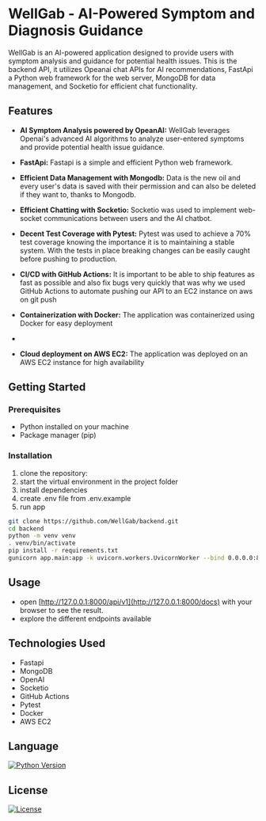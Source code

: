 # WellGab - AI-Powered Symptom and Diagnosis Guidance

WellGab is an AI-powered application designed to provide users with symptom analysis and guidance for potential health issues. This is the backend API, it utilizes Opeanai chat APIs for AI recommendations, FastApi a Python web framework for the web server, MongoDB for data management, and Socketio for efficient chat functionality.

## Features

- **AI Symptom Analysis powered by OpeanAI:** WellGab leverages Openai's advanced AI algorithms to analyze user-entered symptoms and provide potential health issue guidance.

- **FastApi:** Fastapi is a simple and efficient Python web framework.

- **Efficient Data Management with Mongodb:** Data is the new oil and every user's data is saved with their permission and can also be deleted if they want to, thanks to Mongodb.

- **Efficient Chatting with Socketio:** Socketio was used to implement web-socket communications between users and the AI chatbot.

- **Decent Test Coverage with Pytest:** Pytest was used to achieve a 70% test coverage knowing the importance it is to maintaining a stable system. With the tests in place breaking changes can be easily caught before pushing to production.
  
- **CI/CD with GitHub Actions:** It is important to be able to ship features as fast as possible and also fix bugs very quickly that was why we used GitHub Actions to automate pushing our API to an EC2 instance on aws on git push
  
- **Containerization with Docker:** The application was containerized using Docker for easy deployment
-   
- **Cloud deployment on AWS EC2:** The application was deployed on an AWS EC2 instance for high availability  

## Getting Started

### Prerequisites

- Python installed on your machine
- Package manager (pip)

### Installation

1. clone the repository:
2. start the virtual environment in the project folder
3. install dependencies
4. create .env file from .env.example
5. run app

```bash
git clone https://github.com/WellGab/backend.git
cd backend
python -m venv venv
. venv/bin/activate    
pip install -r requirements.txt
gunicorn app.main:app -k uvicorn.workers.UvicornWorker --bind 0.0.0.0:8000
```

## Usage
- open [http://127.0.0.1:8000/api/v1](http://127.0.0.1:8000/docs) with your browser to see the result.
- explore the different endpoints available

## Technologies Used

- Fastapi
- MongoDB
- OpenAI
- Socketio
- GitHub Actions
- Pytest
- Docker
- AWS EC2

## Language
[![Python Version](https://img.shields.io/badge/python-3.7%20%7C%203.8%20%7C%203.9-blue.svg)](https://www.python.org/downloads/)

## License
[![License](https://img.shields.io/badge/license-MIT-blue.svg)](https://opensource.org/licenses/MIT)
